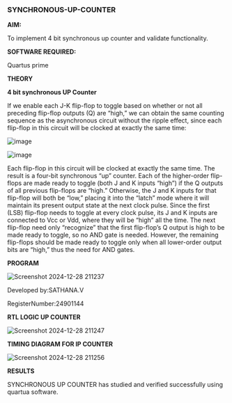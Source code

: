 ### SYNCHRONOUS-UP-COUNTER

**AIM:**

To implement 4 bit synchronous up counter and validate functionality.

**SOFTWARE REQUIRED:**

Quartus prime

**THEORY**

**4 bit synchronous UP Counter**

If we enable each J-K flip-flop to toggle based on whether or not all preceding flip-flop outputs (Q) are “high,” we can obtain the same counting sequence as the asynchronous circuit without the ripple effect, since each flip-flop in this circuit will be clocked at exactly the same time:

![image](https://github.com/naavaneetha/SYNCHRONOUS-UP-COUNTER/assets/154305477/d5db3fa0-e413-404c-b80e-b2f39d82e7e8)


![image](https://github.com/naavaneetha/SYNCHRONOUS-UP-COUNTER/assets/154305477/52cb61eb-d04b-442d-810c-31185a68410b)

Each flip-flop in this circuit will be clocked at exactly the same time.
The result is a four-bit synchronous “up” counter. Each of the higher-order flip-flops are made ready to toggle (both J and K inputs “high”) if the Q outputs of all previous flip-flops are “high.”
Otherwise, the J and K inputs for that flip-flop will both be “low,” placing it into the “latch” mode where it will maintain its present output state at the next clock pulse.
Since the first (LSB) flip-flop needs to toggle at every clock pulse, its J and K inputs are connected to Vcc or Vdd, where they will be “high” all the time.
The next flip-flop need only “recognize” that the first flip-flop’s Q output is high to be made ready to toggle, so no AND gate is needed.
However, the remaining flip-flops should be made ready to toggle only when all lower-order output bits are “high,” thus the need for AND gates.


**PROGRAM**

![Screenshot 2024-12-28 211237](https://github.com/user-attachments/assets/28c6d703-de8f-4d8c-81c1-1279a4eac652)


Developed by:SATHANA.V

RegisterNumber:24901144


**RTL LOGIC UP COUNTER**


![Screenshot 2024-12-28 211247](https://github.com/user-attachments/assets/c99c6080-a68d-4770-9d64-36bb52970f03)


**TIMING DIAGRAM FOR IP COUNTER**

![Screenshot 2024-12-28 211256](https://github.com/user-attachments/assets/53bf2ca0-26a7-44c8-b3b3-1120b6969b7c)


**RESULTS**

SYNCHRONOUS UP COUNTER has studied and verified successfully using quartua software.
